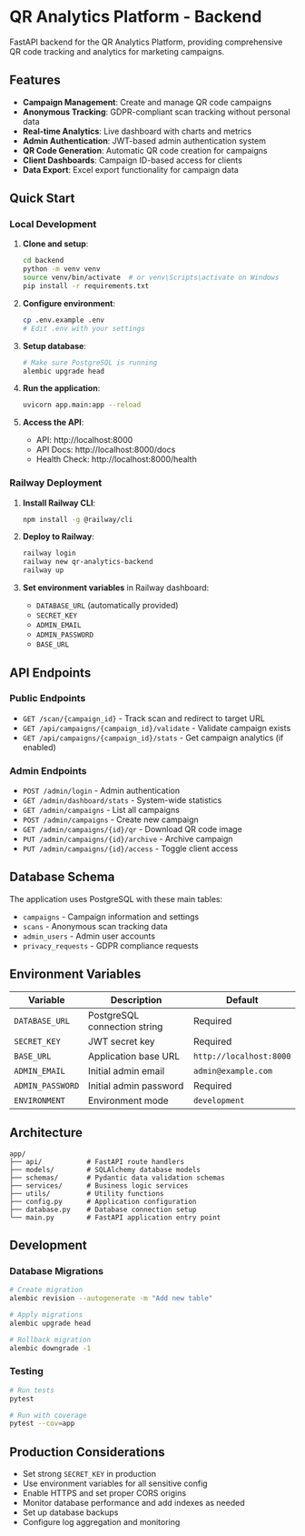 # QR Analytics Platform - Backend

FastAPI backend for the QR Analytics Platform, providing comprehensive QR code tracking and analytics for marketing campaigns.

## Features

- **Campaign Management**: Create and manage QR code campaigns
- **Anonymous Tracking**: GDPR-compliant scan tracking without personal data
- **Real-time Analytics**: Live dashboard with charts and metrics  
- **Admin Authentication**: JWT-based admin authentication system
- **QR Code Generation**: Automatic QR code creation for campaigns
- **Client Dashboards**: Campaign ID-based access for clients
- **Data Export**: Excel export functionality for campaign data

## Quick Start

### Local Development

1. **Clone and setup**:
   ```bash
   cd backend
   python -m venv venv
   source venv/bin/activate  # or venv\Scripts\activate on Windows
   pip install -r requirements.txt
   ```

2. **Configure environment**:
   ```bash
   cp .env.example .env
   # Edit .env with your settings
   ```

3. **Setup database**:
   ```bash
   # Make sure PostgreSQL is running
   alembic upgrade head
   ```

4. **Run the application**:
   ```bash
   uvicorn app.main:app --reload
   ```

5. **Access the API**:
   - API: http://localhost:8000
   - API Docs: http://localhost:8000/docs
   - Health Check: http://localhost:8000/health

### Railway Deployment

1. **Install Railway CLI**:
   ```bash
   npm install -g @railway/cli
   ```

2. **Deploy to Railway**:
   ```bash
   railway login
   railway new qr-analytics-backend
   railway up
   ```

3. **Set environment variables** in Railway dashboard:
   - `DATABASE_URL` (automatically provided)
   - `SECRET_KEY`
   - `ADMIN_EMAIL` 
   - `ADMIN_PASSWORD`
   - `BASE_URL`

## API Endpoints

### Public Endpoints
- `GET /scan/{campaign_id}` - Track scan and redirect to target URL
- `GET /api/campaigns/{campaign_id}/validate` - Validate campaign exists
- `GET /api/campaigns/{campaign_id}/stats` - Get campaign analytics (if enabled)

### Admin Endpoints
- `POST /admin/login` - Admin authentication
- `GET /admin/dashboard/stats` - System-wide statistics
- `GET /admin/campaigns` - List all campaigns
- `POST /admin/campaigns` - Create new campaign
- `GET /admin/campaigns/{id}/qr` - Download QR code image
- `PUT /admin/campaigns/{id}/archive` - Archive campaign
- `PUT /admin/campaigns/{id}/access` - Toggle client access

## Database Schema

The application uses PostgreSQL with these main tables:
- `campaigns` - Campaign information and settings
- `scans` - Anonymous scan tracking data
- `admin_users` - Admin user accounts
- `privacy_requests` - GDPR compliance requests

## Environment Variables

| Variable | Description | Default |
|----------|-------------|---------|
| `DATABASE_URL` | PostgreSQL connection string | Required |
| `SECRET_KEY` | JWT secret key | Required |
| `BASE_URL` | Application base URL | `http://localhost:8000` |
| `ADMIN_EMAIL` | Initial admin email | `admin@example.com` |
| `ADMIN_PASSWORD` | Initial admin password | Required |
| `ENVIRONMENT` | Environment mode | `development` |

## Architecture

```
app/
├── api/           # FastAPI route handlers
├── models/        # SQLAlchemy database models  
├── schemas/       # Pydantic data validation schemas
├── services/      # Business logic services
├── utils/         # Utility functions
├── config.py      # Application configuration
├── database.py    # Database connection setup
└── main.py        # FastAPI application entry point
```

## Development

### Database Migrations

```bash
# Create migration
alembic revision --autogenerate -m "Add new table"

# Apply migrations
alembic upgrade head

# Rollback migration
alembic downgrade -1
```

### Testing

```bash
# Run tests
pytest

# Run with coverage
pytest --cov=app
```

## Production Considerations

- Set strong `SECRET_KEY` in production
- Use environment variables for all sensitive config
- Enable HTTPS and set proper CORS origins
- Monitor database performance and add indexes as needed
- Set up database backups
- Configure log aggregation and monitoring